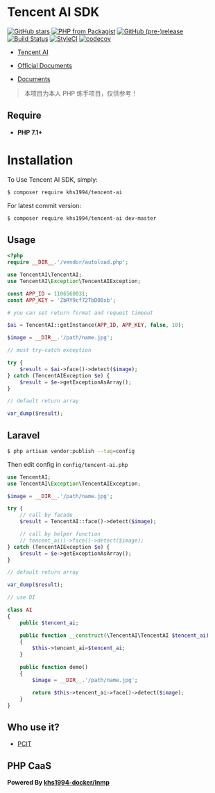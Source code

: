 # Tencent AI SDK

[![GitHub stars](https://img.shields.io/github/stars/khs1994-php/tencent-ai.svg?style=social&label=Stars)](https://github.com/khs1994-php/tencent-ai) [![PHP from Packagist](https://img.shields.io/packagist/php-v/khs1994/tencent-ai.svg)](https://packagist.org/packages/khs1994/tencent-ai) [![GitHub (pre-)release](https://img.shields.io/github/release/khs1994-php/tencent-ai/all.svg)](https://github.com/khs1994-php/tencent-ai/releases) [![Build Status](https://travis-ci.org/khs1994-php/tencent-ai.svg?branch=master)](https://travis-ci.org/khs1994-php/tencent-ai) [![StyleCI](https://styleci.io/repos/115306597/shield?branch=master)](https://styleci.io/repos/115306597) [![codecov](https://codecov.io/gh/khs1994-php/tencent-ai/branch/master/graph/badge.svg)](https://codecov.io/gh/khs1994-php/tencent-ai)

- [Tencent AI](https://ai.qq.com)

- [Official Documents](https://ai.qq.com/doc/index.shtml)

- [Documents](https://khs1994-php.github.io/tencent-ai/)

> 本项目为本人 PHP 练手项目，仅供参考！

## Require

* **PHP 7.1+**

# Installation

To Use Tencent AI SDK, simply:

```bash
$ composer require khs1994/tencent-ai
```

For latest commit version:

```bash
$ composer require khs1994/tencent-ai dev-master
```

## Usage

```php
<?php
require __DIR__.'/vendor/autoload.php';

use TencentAI\TencentAI;
use TencentAI\Exception\TencentAIException;

const APP_ID = 1106560031;
const APP_KEY = 'ZbRY9cf72TbDO0xb';

# you can set return format and request timeout

$ai = TencentAI::getInstance(APP_ID, APP_KEY, false, 10);

$image = __DIR__.'/path/name.jpg';

// must try-catch exception

try {
    $result = $ai->face()->detect($image);
} catch (TencentAIException $e) {
    $result = $e->getExceptionAsArray();
}

// default return array

var_dump($result);
```

## Laravel

```bash
$ php artisan vendor:publish --tag=config
```

Then edit config in `config/tencent-ai.php`

```php
use TencentAI;
use TencentAI\Exception\TencentAIException;

$image = __DIR__.'/path/name.jpg';

try {
    // call by facade
    $result = TencentAI::face()->detect($image);

    // call by helper function
    // tencent_ai()->face()->detect($image);
} catch (TencentAIException $e) {
    $result = $e->getExceptionAsArray();
}

// default return array

var_dump($result);

// use DI

class AI
{
    public $tencent_ai;

    public function __construct(\TencentAI\TencentAI $tencent_ai)
    {
        $this->tencent_ai=$tencent_ai;
    }

    public function demo()
    {
        $image = __DIR__.'/path/name.jpg';

        return $this->tencent_ai->face()->detect($image);
    }
}

```

## Who use it?

* [PCIT](https://github.com/khs1994-php/pcit)

## PHP CaaS

**Powered By [khs1994-docker/lnmp](https://github.com/khs1994-docker/lnmp)**
